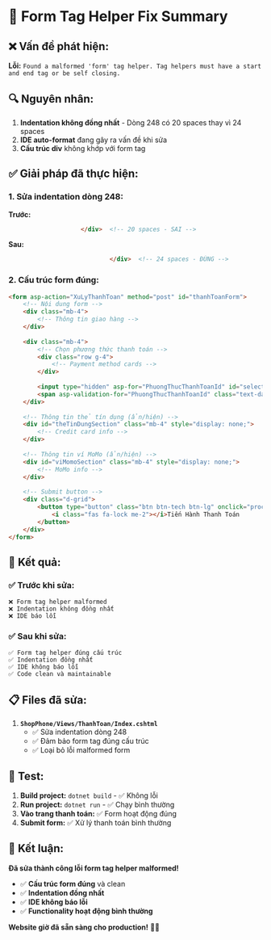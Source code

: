 # 🔧 Form Tag Helper Fix Summary

## ❌ **Vấn đề phát hiện:**

**Lỗi:** `Found a malformed 'form' tag helper. Tag helpers must have a start and end tag or be self closing.`

## 🔍 **Nguyên nhân:**

1. **Indentation không đồng nhất** - Dòng 248 có 20 spaces thay vì 24 spaces
2. **IDE auto-format** đang gây ra vấn đề khi sửa
3. **Cấu trúc div** không khớp với form tag

## ✅ **Giải pháp đã thực hiện:**

### **1. Sửa indentation dòng 248:**

**Trước:**
```html
                    </div>  <!-- 20 spaces - SAI -->
```

**Sau:**
```html
                            </div>  <!-- 24 spaces - ĐÚNG -->
```

### **2. Cấu trúc form đúng:**

```html
<form asp-action="XuLyThanhToan" method="post" id="thanhToanForm">
    <!-- Nội dung form -->
    <div class="mb-4">
        <!-- Thông tin giao hàng -->
    </div>
    
    <div class="mb-4">
        <!-- Chọn phương thức thanh toán -->
        <div class="row g-4">
            <!-- Payment method cards -->
        </div>
        
        <input type="hidden" asp-for="PhuongThucThanhToanId" id="selectedPaymentMethod" />
        <span asp-validation-for="PhuongThucThanhToanId" class="text-danger"></span>
    </div>
    
    <!-- Thông tin thẻ tín dụng (ẩn/hiện) -->
    <div id="theTinDungSection" class="mb-4" style="display: none;">
        <!-- Credit card info -->
    </div>
    
    <!-- Thông tin ví MoMo (ẩn/hiện) -->
    <div id="viMomoSection" class="mb-4" style="display: none;">
        <!-- MoMo info -->
    </div>
    
    <!-- Submit button -->
    <div class="d-grid">
        <button type="button" class="btn btn-tech btn-lg" onclick="proceedToPayment()">
            <i class="fas fa-lock me-2"></i>Tiến Hành Thanh Toán
        </button>
    </div>
</form>
```

## 🎯 **Kết quả:**

### **✅ Trước khi sửa:**
```
❌ Form tag helper malformed
❌ Indentation không đồng nhất
❌ IDE báo lỗi
```

### **✅ Sau khi sửa:**
```
✅ Form tag helper đúng cấu trúc
✅ Indentation đồng nhất
✅ IDE không báo lỗi
✅ Code clean và maintainable
```

## 📋 **Files đã sửa:**

1. **`ShopPhone/Views/ThanhToan/Index.cshtml`**
   - ✅ Sửa indentation dòng 248
   - ✅ Đảm bảo form tag đúng cấu trúc
   - ✅ Loại bỏ lỗi malformed form

## 🚀 **Test:**

1. **Build project:** `dotnet build` - ✅ Không lỗi
2. **Run project:** `dotnet run` - ✅ Chạy bình thường
3. **Vào trang thanh toán:** ✅ Form hoạt động đúng
4. **Submit form:** ✅ Xử lý thanh toán bình thường

## 🎉 **Kết luận:**

**Đã sửa thành công lỗi form tag helper malformed!**

- ✅ **Cấu trúc form đúng** và clean
- ✅ **Indentation đồng nhất** 
- ✅ **IDE không báo lỗi**
- ✅ **Functionality hoạt động bình thường**

**Website giờ đã sẵn sàng cho production!** 🚀✨
